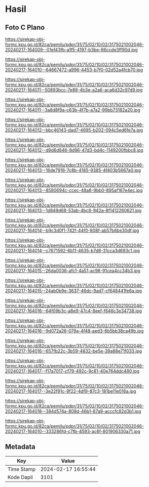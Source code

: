# Hasil

## Foto C Plano

https://sirekap-obj-formc.kpu.go.id/82ca/pemilu/pdpr/31/75/02/10/02/3175021002046-20240217-164009--01ef43fb-a1f5-4197-b3be-66ccde3ff90d.jpg

https://sirekap-obj-formc.kpu.go.id/82ca/pemilu/pdpr/31/75/02/10/02/3175021002046-20240217-164010--64667472-a996-4453-b7f0-02d52a4fcb70.jpg

https://sirekap-obj-formc.kpu.go.id/82ca/pemilu/pdpr/31/75/02/10/02/3175021002046-20240217-164011--50893bcc-7e89-4b3e-a2a6-aca6d32c97d9.jpg

https://sirekap-obj-formc.kpu.go.id/82ca/pemilu/pdpr/31/75/02/10/02/3175021002046-20240217-164011--3a8d8f9a-c63b-4f7b-a7a2-99bb73182a20.jpg

https://sirekap-obj-formc.kpu.go.id/82ca/pemilu/pdpr/31/75/02/10/02/3175021002046-20240217-164012--bbc46143-dad7-4695-b202-094c5ed6fe7a.jpg

https://sirekap-obj-formc.kpu.go.id/82ca/pemilu/pdpr/31/75/02/10/02/3175021002046-20240217-164012--d9d6d846-8d96-47d3-bd4c-1149200fbbc8.jpg

https://sirekap-obj-formc.kpu.go.id/82ca/pemilu/pdpr/31/75/02/10/02/3175021002046-20240217-164013--16de7916-7c8b-4185-9385-4f403b5667a0.jpg

https://sirekap-obj-formc.kpu.go.id/82ca/pemilu/pdpr/31/75/02/10/02/3175021002046-20240217-164013--8580694c-ccec-48a8-9bb0-895af167e4ec.jpg

https://sirekap-obj-formc.kpu.go.id/82ca/pemilu/pdpr/31/75/02/10/02/3175021002046-20240217-164013--1d849d68-53ab-4bc8-942a-8f1412260621.jpg

https://sirekap-obj-formc.kpu.go.id/82ca/pemilu/pdpr/31/75/02/10/02/3175021002046-20240217-164014--b9c3d0f1-742f-44f0-808f-ab57b6be30df.jpg

https://sirekap-obj-formc.kpu.go.id/82ca/pemilu/pdpr/31/75/02/10/02/3175021002046-20240217-164014--c7671592-6b11-4635-b7d8-31cca3d693c1.jpg

https://sirekap-obj-formc.kpu.go.id/82ca/pemilu/pdpr/31/75/02/10/02/3175021002046-20240217-164015--26da0036-afc1-4a51-ac98-91cea4cc34b3.jpg

https://sirekap-obj-formc.kpu.go.id/82ca/pemilu/pdpr/31/75/02/10/02/3175021002046-20240217-164015--24ab0b9e-3637-46dc-9ad7-cf648441fe6a.jpg

https://sirekap-obj-formc.kpu.go.id/82ca/pemilu/pdpr/31/75/02/10/02/3175021002046-20240217-164016--64f09b3c-a8e9-47c4-8eef-f646c3e34738.jpg

https://sirekap-obj-formc.kpu.go.id/82ca/pemilu/pdpr/31/75/02/10/02/3175021002046-20240217-164016--9d072a26-079a-4f48-aed3-6b5bb38ca49b.jpg

https://sirekap-obj-formc.kpu.go.id/82ca/pemilu/pdpr/31/75/02/10/02/3175021002046-20240217-164016--657fb22c-3b59-4632-be5e-39a88e71f033.jpg

https://sirekap-obj-formc.kpu.go.id/82ca/pemilu/pdpr/31/75/02/10/02/3175021002046-20240217-164017--f17a7017-cf79-492c-9c81-40e764ddc480.jpg

https://sirekap-obj-formc.kpu.go.id/82ca/pemilu/pdpr/31/75/02/10/02/3175021002046-20240217-164017--3e22f91c-9f22-4df9-87c3-181be11e016a.jpg

https://sirekap-obj-formc.kpu.go.id/82ca/pemilu/pdpr/31/75/02/10/02/3175021002046-20240217-164018--384d574a-808d-46b1-87a9-acccfc82d3b1.jpg

https://sirekap-obj-formc.kpu.go.id/82ca/pemilu/pdpr/31/75/02/10/02/3175021002046-20240217-164010--333286fd-c7fb-4593-ac6f-801906330a71.jpg


## Metadata

| Key        | Value               |
| ---------- | ------------------- |
| Time Stamp | 2024-02-17 16:55:44 |
| Kode Dapil | 3101                |




